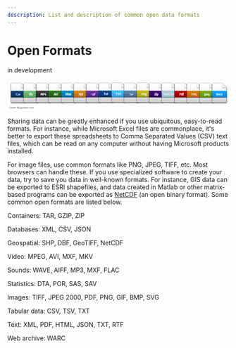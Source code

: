 ```yaml
---
description: List and description of common open data formats
---
```


# Open Formats

in development

![An array of file types!](<../../.gitbook/assets/image (44).png>)

Sharing data can be greatly enhanced if you use ubiquitous, easy-to-read formats. For instance, while Microsoft Excel files are commonplace, it's better to export these spreadsheets to Comma Separated Values (CSV) text files, which can be read on any computer without having Microsoft products installed.

For image files, use common formats like PNG, JPEG, TIFF, etc. Most browsers can handle these. If you use specialized software to create your data, try to save you data in well-known formats. For instance, GIS data can be exported to ESRI shapefiles, and data created in Matlab or other matrix-based programs can be exported as [NetCDF](http://www.unidata.ucar.edu/software/netcdf/) (an open binary format).  Some common open formats are listed below.

Containers: TAR, GZIP, ZIP&#x20;

Databases: XML, CSV, JSON&#x20;

Geospatial: SHP, DBF, GeoTIFF, NetCDF&#x20;

Video: MPEG, AVI, MXF, MKV&#x20;

Sounds: WAVE, AIFF, MP3, MXF, FLAC&#x20;

Statistics: DTA, POR, SAS, SAV&#x20;

Images: TIFF, JPEG 2000, PDF, PNG, GIF, BMP, SVG&#x20;

Tabular data: CSV, TSV, TXT&#x20;

Text: XML, PDF, HTML, JSON, TXT, RTF&#x20;

Web archive: WARC&#x20;
